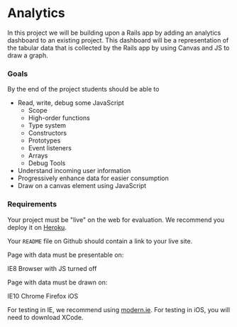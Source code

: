 # Analytics

In this project we will be building upon a Rails app by adding an
analytics dashboard to an existing project. This dashboard will be a
representation of the tabular data that is collected by the Rails app by
using Canvas and JS to draw a graph.

### Goals

By the end of the project students should be able to

- Read, write, debug some JavaScript
  - Scope
  - High-order functions
  - Type system
  - Constructors
  - Prototypes
  - Event listeners
  - Arrays
  - Debug Tools
- Understand incoming user information
- Progressively enhance data for easier consumption
- Draw on a canvas element using JavaScript


### Requirements

Your project must be "live" on the web for evaluation. We recommend you deploy it on [Heroku](http://Heroku.com).

Your `README` file on Github should contain a link to your live site.

Page with data must be presentable on:

IE8
Browser with JS turned off

Page with data must be drawn on:

IE10
Chrome
Firefox
iOS

For testing in IE, we recommend using [modern.ie](http://www.modern.ie/).
For testing in iOS, you will need to download XCode.
